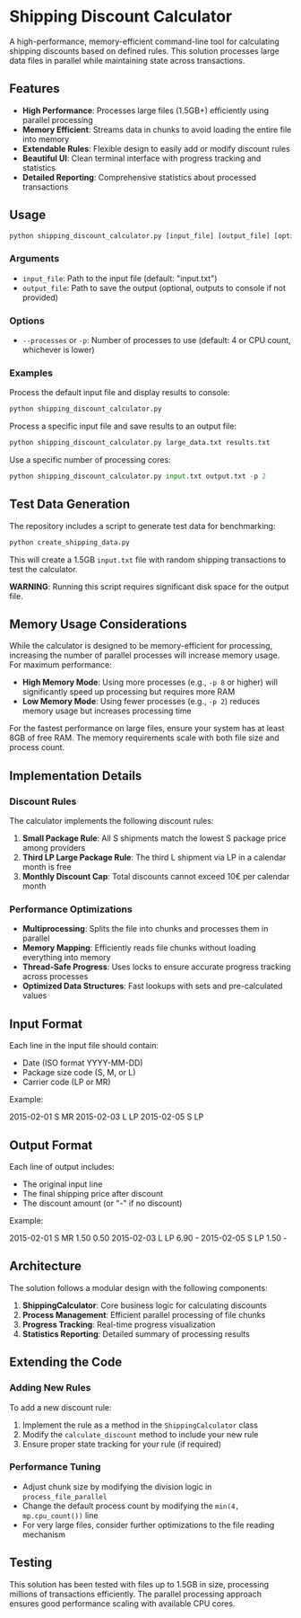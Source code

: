 # Shipping Discount Calculator

A high-performance, memory-efficient command-line tool for calculating shipping discounts based on defined rules. This solution processes large data files in parallel while maintaining state across transactions.

## Features

- **High Performance**: Processes large files (1.5GB+) efficiently using parallel processing
- **Memory Efficient**: Streams data in chunks to avoid loading the entire file into memory
- **Extendable Rules**: Flexible design to easily add or modify discount rules
- **Beautiful UI**: Clean terminal interface with progress tracking and statistics
- **Detailed Reporting**: Comprehensive statistics about processed transactions

## Usage

```python
python shipping_discount_calculator.py [input_file] [output_file] [options]
```

### Arguments

- `input_file`: Path to the input file (default: "input.txt")
- `output_file`: Path to save the output (optional, outputs to console if not provided)

### Options

- `--processes` or `-p`: Number of processes to use (default: 4 or CPU count, whichever is lower)

### Examples

Process the default input file and display results to console:

```python
python shipping_discount_calculator.py
```

Process a specific input file and save results to an output file:

```python
python shipping_discount_calculator.py large_data.txt results.txt
```

Use a specific number of processing cores:

```python
python shipping_discount_calculator.py input.txt output.txt -p 2
```

## Test Data Generation

The repository includes a script to generate test data for benchmarking:

```python
python create_shipping_data.py
```

This will create a 1.5GB `input.txt` file with random shipping transactions to test the calculator.

**WARNING**: Running this script requires significant disk space for the output file.

## Memory Usage Considerations

While the calculator is designed to be memory-efficient for processing, increasing the number of parallel processes will increase memory usage. For maximum performance:

- **High Memory Mode**: Using more processes (e.g., `-p 8` or higher) will significantly speed up processing but requires more RAM
- **Low Memory Mode**: Using fewer processes (e.g., `-p 2`) reduces memory usage but increases processing time

For the fastest performance on large files, ensure your system has at least 8GB of free RAM. The memory requirements scale with both file size and process count.

## Implementation Details

### Discount Rules

The calculator implements the following discount rules:

1. **Small Package Rule**: All S shipments match the lowest S package price among providers
2. **Third LP Large Package Rule**: The third L shipment via LP in a calendar month is free
3. **Monthly Discount Cap**: Total discounts cannot exceed 10€ per calendar month

### Performance Optimizations

- **Multiprocessing**: Splits the file into chunks and processes them in parallel
- **Memory Mapping**: Efficiently reads file chunks without loading everything into memory
- **Thread-Safe Progress**: Uses locks to ensure accurate progress tracking across processes
- **Optimized Data Structures**: Fast lookups with sets and pre-calculated values

## Input Format

Each line in the input file should contain:

- Date (ISO format YYYY-MM-DD)
- Package size code (S, M, or L)
- Carrier code (LP or MR)

Example:

2015-02-01 S MR
2015-02-03 L LP
2015-02-05 S LP

## Output Format

Each line of output includes:

- The original input line
- The final shipping price after discount
- The discount amount (or "-" if no discount)

Example:

2015-02-01 S MR 1.50 0.50
2015-02-03 L LP 6.90 -
2015-02-05 S LP 1.50 -

## Architecture

The solution follows a modular design with the following components:

1. **ShippingCalculator**: Core business logic for calculating discounts
2. **Process Management**: Efficient parallel processing of file chunks
3. **Progress Tracking**: Real-time progress visualization
4. **Statistics Reporting**: Detailed summary of processing results

## Extending the Code

### Adding New Rules

To add a new discount rule:

1. Implement the rule as a method in the `ShippingCalculator` class
2. Modify the `calculate_discount` method to include your new rule
3. Ensure proper state tracking for your rule (if required)

### Performance Tuning

- Adjust chunk size by modifying the division logic in `process_file_parallel`
- Change the default process count by modifying the `min(4, mp.cpu_count())` line
- For very large files, consider further optimizations to the file reading mechanism

## Testing

This solution has been tested with files up to 1.5GB in size, processing millions of transactions efficiently. The parallel processing approach ensures good performance scaling with available CPU cores.

```

```
